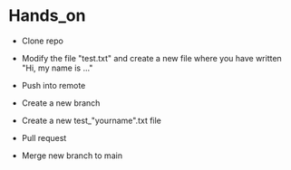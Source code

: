 # Hands_on

- Clone repo
- Modify the file "test.txt" and create a new file where you have written "Hi, my name is ..."
- Push into remote

- Create a new branch
- Create a new test_"yourname".txt file
- Pull request
- Merge new branch to main
